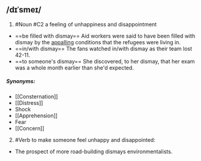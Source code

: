 ## /dɪˈsmeɪ/
1. #Noun 
#C2
a feeling of unhappiness and disappointment

- ==be filled with dismay==
Aid workers were said to have been filled with dismay by the [appalling](appall)  conditions that the refugees were living in.
- ==in/with dismay==
The fans watched in/with dismay as their team lost 42-11.
- ==to someone's dismay==
She discovered, to her dismay, that her exam was a whole month earlier than she'd expected.

##### Synonyms:
- [[Consternation]]
- [[Distress]]
- Shock
- [[Apprehension]]
- Fear
- [[Concern]]

2. #Verb
to make someone feel unhappy and disappointed:

- The prospect of more road-building dismays environmentalists.

